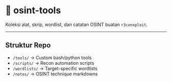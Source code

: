 # 🧠 osint-tools

Koleksi alat, skrip, wordlist, dan catatan OSINT buatan `r3conxploit`.

---

## Struktur Repo

- `/tools/` → Custom bash/python tools
- `/scripts/` → Recon automation scripts
- `/wordlists/` → Target-specific wordlists
- `/notes/` → OSINT technique markdowns
